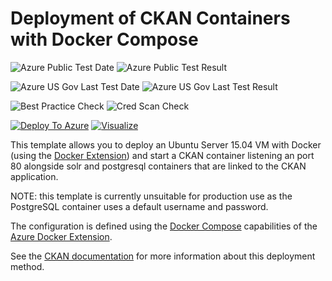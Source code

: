 # Deployment of CKAN Containers with Docker Compose #

![Azure Public Test Date](https://azurequickstartsservice.blob.core.windows.net/badges/docker-ckan/PublicLastTestDate.svg)
![Azure Public Test Result](https://azurequickstartsservice.blob.core.windows.net/badges/docker-ckan/PublicDeployment.svg)

![Azure US Gov Last Test Date](https://azurequickstartsservice.blob.core.windows.net/badges/docker-ckan/FairfaxLastTestDate.svg)
![Azure US Gov Last Test Result](https://azurequickstartsservice.blob.core.windows.net/badges/docker-ckan/FairfaxDeployment.svg)

![Best Practice Check](https://azurequickstartsservice.blob.core.windows.net/badges/docker-ckan/BestPracticeResult.svg)
![Cred Scan Check](https://azurequickstartsservice.blob.core.windows.net/badges/docker-ckan/CredScanResult.svg)

[![Deploy To Azure](https://raw.githubusercontent.com/fathym-it/azure-quickstart-templates/master/1-CONTRIBUTION-GUIDE/images/deploytoazure.svg?sanitize=true)](https://portal.azure.com/#create/Microsoft.Template/uri/https%3A%2F%2Fraw.githubusercontent.com%2Ffathym-it%2Fazure-quickstart-templates%2Fmaster%2Fdocker-ckan%2Fazuredeploy.json)  [![Visualize](https://raw.githubusercontent.com/fathym-it/azure-quickstart-templates/master/1-CONTRIBUTION-GUIDE/images/visualizebutton.svg?sanitize=true)](http://armviz.io/#/?load=https%3A%2F%2Fraw.githubusercontent.com%2Ffathym-it%2Fazure-quickstart-templates%2Fmaster%2Fdocker-ckan%2Fazuredeploy.json)
	

This template allows you to deploy an Ubuntu Server 15.04 VM with
Docker (using the [Docker Extension][ext]) and start a CKAN container
listening an port 80 alongside solr and postgresql containers that are
linked to the CKAN application.

NOTE: this template is currently unsuitable for production use as the
PostgreSQL container uses a default username and password.

The configuration is defined using the [Docker Compose][compose]
capabilities of the [Azure Docker Extension][ext].

See the [CKAN documentation](ckan_install_docs) for more information
about this deployment method.

[ext]: https://github.com/Azure/azure-docker-extension
[compose]: https://docs.docker.com/compose
[ckan_install_docs]: http://docs.ckan.org/en/latest/maintaining/installing/index.html?highlight=docker



